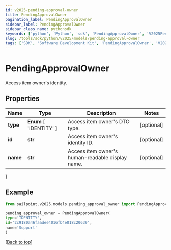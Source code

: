 ```yaml
---
id: v2025-pending-approval-owner
title: PendingApprovalOwner
pagination_label: PendingApprovalOwner
sidebar_label: PendingApprovalOwner
sidebar_class_name: pythonsdk
keywords: ['python', 'Python', 'sdk', 'PendingApprovalOwner', 'V2025PendingApprovalOwner'] 
slug: /tools/sdk/python/v2025/models/pending-approval-owner
tags: ['SDK', 'Software Development Kit', 'PendingApprovalOwner', 'V2025PendingApprovalOwner']
---
```


# PendingApprovalOwner

Access item owner's identity.

## Properties

Name | Type | Description | Notes
------------ | ------------- | ------------- | -------------
**type** |  **Enum** [  'IDENTITY' ] | Access item owner's DTO type. | [optional] 
**id** | **str** | Access item owner's identity ID. | [optional] 
**name** | **str** | Access item owner's human-readable display name. | [optional] 
}

## Example

```python
from sailpoint.v2025.models.pending_approval_owner import PendingApprovalOwner

pending_approval_owner = PendingApprovalOwner(
type='IDENTITY',
id='2c9180a46faadee4016fb4e018c20639',
name='Support'
)

```
[[Back to top]](#) 

